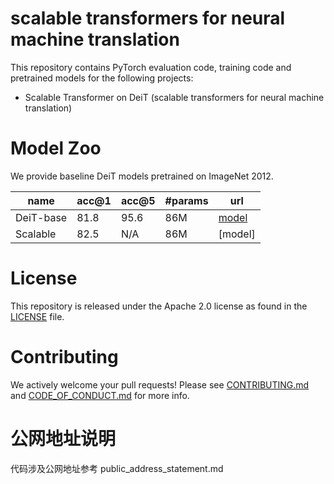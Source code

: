 # scalable transformers for neural machine translation

This repository contains PyTorch evaluation code, training code and pretrained models for the following projects:
* Scalable Transformer on DeiT (scalable transformers for neural machine translation) 



# Model Zoo

We provide baseline DeiT models pretrained on ImageNet 2012.

| name | acc@1 | acc@5 | #params | url |
| --- | --- | --- | --- | --- |
| DeiT-base | 81.8 | 95.6 | 86M | [model](https://dl.fbaipublicfiles.com/deit/deit_base_patch16_224-b5f2ef4d.pth) |
| Scalable | 82.5 | N/A | 86M | [model] |

# License
This repository is released under the Apache 2.0 license as found in the [LICENSE](LICENSE) file.

# Contributing
We actively welcome your pull requests! Please see [CONTRIBUTING.md](.github/CONTRIBUTING.md) and [CODE_OF_CONDUCT.md](.github/CODE_OF_CONDUCT.md) for more info.

# 公网地址说明
代码涉及公网地址参考 public_address_statement.md
